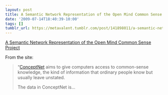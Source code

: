 ```yaml
---
layout: post
title: A Semantic Network Representation of the Open Mind Common Sense Project
date: '2009-07-14T18:40:39-10:00'
tags: []
tumblr_url: https://metavalent.tumblr.com/post/141898011/a-semantic-network-representation-of-the-open-mind
---
```

[A Semantic Network Representation of the Open Mind Common Sense Project](https://metavalent.com/?p=1072)  

From the site:

> “[ConceptNet](https://conceptnet.media.mit.edu/) aims to give computers access to common-sense knowledge, the kind of information that ordinary people know but usually leave unstated.
> 
> The data in ConceptNet is…

